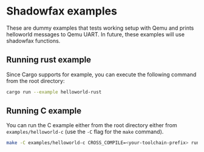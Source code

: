 # Shadowfax examples
These are dummy examples that tests working setup with Qemu and prints helloworld messages
to Qemu UART. In future, these examples will use shadowfax functions.

## Running rust example
Since Cargo supports for example, you can execute the following command from the root directory:

```sh
cargo run --example helloworld-rust
```

## Running C example
You can run the C example either from the root directory either from `examples/helloworld-c`
(use the `-C` flag for the `make` command).

```sh
make -C examples/helloworld-c CROSS_COMPILE=<your-toolchain-prefix> run
```
